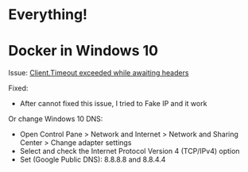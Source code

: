 # Everything!

# Docker in Windows 10

Issue: [Client.Timeout exceeded while awaiting headers](https://github.com/docker/for-win/issues/1534)

Fixed: 
- After cannot fixed this issue, I tried to Fake IP and it work

Or change Windows 10 DNS:
- Open Control Pane > Network and Internet > Network and Sharing Center > Change adapter settings
- Select and check the Internet Protocol Version 4 (TCP/IPv4) option
- Set (Google Public DNS): 8.8.8.8 and 8.8.4.4
